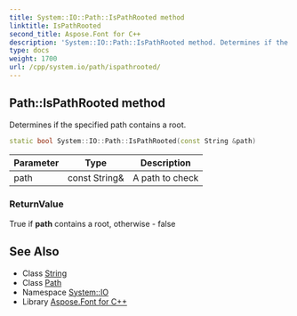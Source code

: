 ```yaml
---
title: System::IO::Path::IsPathRooted method
linktitle: IsPathRooted
second_title: Aspose.Font for C++
description: 'System::IO::Path::IsPathRooted method. Determines if the specified path contains a root in C++.'
type: docs
weight: 1700
url: /cpp/system.io/path/ispathrooted/
---
```

## Path::IsPathRooted method


Determines if the specified path contains a root.

```cpp
static bool System::IO::Path::IsPathRooted(const String &path)
```


| Parameter | Type | Description |
| --- | --- | --- |
| path | const String\& | A path to check |

### ReturnValue

True if **path** contains a root, otherwise - false

## See Also

* Class [String](../../../system/string/)
* Class [Path](../)
* Namespace [System::IO](../../)
* Library [Aspose.Font for C++](../../../)
